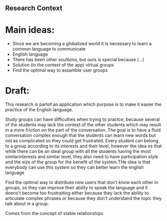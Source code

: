 Research Context
----

# Main ideas:

- Since we are becoming a globalized world it is necessary to learn a common language to communicate
- English language
- There has been other soultions, but ours is special because (...)
- Solution (in the context of the app) virtual groups
- Find the optimal way to assamble user groups

# Draft:




This research is partof an application which purpose is to make it easier the practice of the English language.

Study groups can have difficulties when trying to practce, because several of the students may lack the context of the other students which may result in a more friction on the part of the conversation. The goal is to have a fluid conversation complex enough that the students can learn new words but not as complicated so they could get frustrated. Every student  can belong to a group according to its interests and their level, however the idea es that while there can be an ideal group with all the students having the most similarinterests and similar level, they also need to have participation style and the size of the group for the benefit of the system.THe idea is that everybody can use this system so they can better learn the english language

Find the optimal way to distribute new users that don't know each other in groups, so they can improve their ability to speak the language and it doens't become too frustraiting either because they lack the ability to articulate complex phrases or because they don't understand the topic they talk about in a group.

Comes from the concept of stable relationships